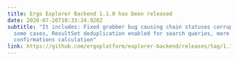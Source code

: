 ```yaml
---
title: Ergo Explorer Backend 1.1.0 has been released
date: 2020-07-26T18:33:24.920Z
subtitle: "It includes: Fixed grabber bug causing chain statuses corruption in
  some cases, ResultSet deduplication enabled for search queries, more precise
  confirmations calculation"
link: https://github.com/ergoplatform/explorer-backend/releases/tag/1.1.0
---
```

